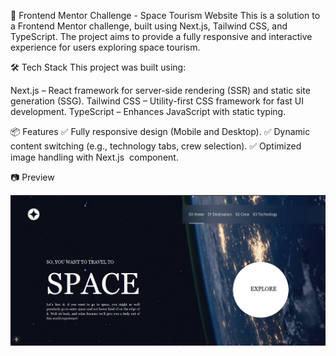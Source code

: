 🚀 Frontend Mentor Challenge - Space Tourism Website
This is a solution to a Frontend Mentor challenge, built using Next.js, Tailwind CSS, and TypeScript. The project aims to provide a fully responsive and interactive experience for users exploring space tourism.

🛠 Tech Stack
This project was built using:

Next.js – React framework for server-side rendering (SSR) and static site generation (SSG).
Tailwind CSS – Utility-first CSS framework for fast UI development.
TypeScript – Enhances JavaScript with static typing.

📦 Features
✅ Fully responsive design (Mobile and Desktop).
✅ Dynamic content switching (e.g., technology tabs, crew selection).
✅ Optimized image handling with Next.js <Image> component.

📷 Preview

 ![Sample Output](./public/assets/output.png)